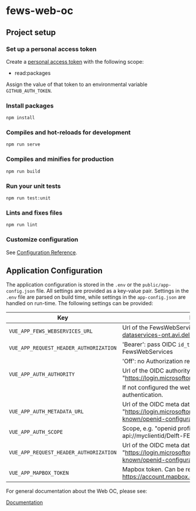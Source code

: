 # fews-web-oc

## Project setup

### Set up a personal access token

Create a [personal access token](https://docs.github.com/en/authentication/keeping-your-account-and-data-secure/creating-a-personal-access-token) with the following scope:

- read:packages

Assign the value of that token to an environmental variable `GITHUB_AUTH_TOKEN`.

### Install packages

```
npm install
```

### Compiles and hot-reloads for development

```
npm run serve
```

### Compiles and minifies for production

```
npm run build
```

### Run your unit tests

```
npm run test:unit
```

### Lints and fixes files

```
npm run lint
```

### Customize configuration

See [Configuration Reference](https://cli.vuejs.org/config/).

## Application Configuration

The application configuration is stored in the `.env` or the `public/app-config.json` file. All settings are provided as a key-value pair.
Settings in the `.env` file are parsed on build time, while settings in the `app-config.json` are handled on run-time.
The following settings can be provided:

| Key                                    | Description                                                                                                           |
| -------------------------------------- | --------------------------------------------------------------------------------------------------------------------- |
| `VUE_APP_FEWS_WEBSERVICES_URL`         | Url of the FewsWebServices, e.g. "https://rwsos-dataservices-ont.avi.deltares.nl/iwp/FewsWebServices"                 |
| `VUE_APP_REQUEST_HEADER_AUTHORIZATION` | 'Bearer': pass OIDC `id_token` as bearer for request to the FewsWebServices                                           |
|                                        | 'Off': no Authorization request header                                                                                |
| `VUE_APP_AUTH_AUTHORITY`               | Url of the OIDC authority, e.g. "https://login.microsoftonline.com/MYTENANTID/".                                      |
|                                        | If not configured the web oc can be accessed without authentication.                                                  |
| `VUE_APP_AUTH_METADATA_URL`            | Url of the OIDC meta data, e.g. "https://login.microsoftonline.com/MYTENANTID/v2.0/.well-known/openid-configuration". |
| `VUE_APP_AUTH_SCOPE`                   | Scope, e.g. "openid profile email Offline_Access api://myclientid/Delft-FEWSWebServices".                             |
| `VUE_APP_REQUEST_HEADER_AUTHORIZATION` | Url of the OIDC meta data, e.g. "https://login.microsoftonline.com/MYTENANTID/v2.0/.well-known/openid-configuration". |
| `VUE_APP_MAPBOX_TOKEN`                 | Mapbox token. Can be retrieved from: https://account.mapbox.com/access-tokens.                                        |

For general documentation about the Web OC, please see:

[Documentation](docs/)
